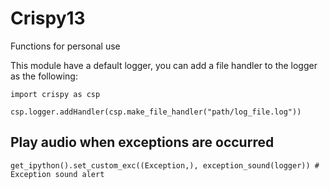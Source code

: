 # Crispy13
Functions for personal use

This module have a default logger, you can add a file handler to the logger as the following:

```
import crispy as csp

csp.logger.addHandler(csp.make_file_handler("path/log_file.log"))
```

## Play audio when exceptions are occurred
```
get_ipython().set_custom_exc((Exception,), exception_sound(logger)) # Exception sound alert
```

